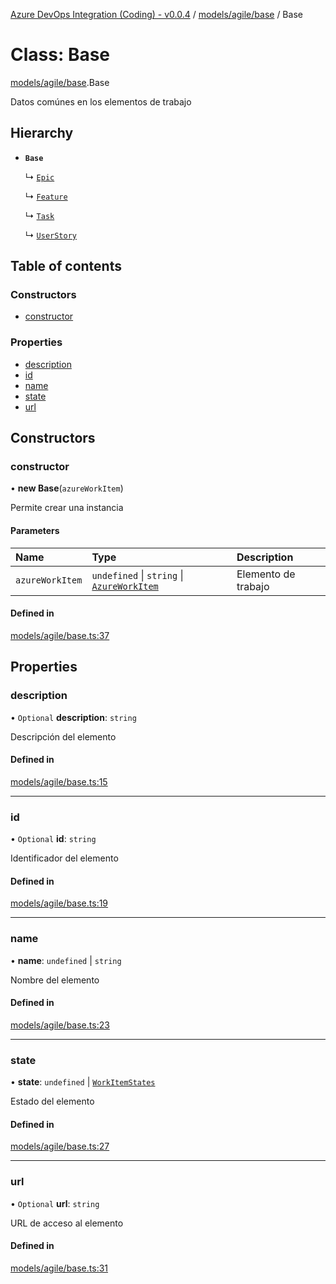 [Azure DevOps Integration (Coding) - v0.0.4](../README.md) / [models/agile/base](../modules/models_agile_base.md) / Base

# Class: Base

[models/agile/base](../modules/models_agile_base.md).Base

Datos comúnes en los elementos de trabajo

## Hierarchy

- **`Base`**

  ↳ [`Epic`](models_agile_epic.Epic.md)

  ↳ [`Feature`](models_agile_feature.Feature.md)

  ↳ [`Task`](models_agile_task.Task.md)

  ↳ [`UserStory`](models_agile_userStory.UserStory.md)

## Table of contents

### Constructors

- [constructor](models_agile_base.Base.md#constructor)

### Properties

- [description](models_agile_base.Base.md#description)
- [id](models_agile_base.Base.md#id)
- [name](models_agile_base.Base.md#name)
- [state](models_agile_base.Base.md#state)
- [url](models_agile_base.Base.md#url)

## Constructors

### constructor

• **new Base**(`azureWorkItem`)

Permite crear una instancia

#### Parameters

| Name | Type | Description |
| :------ | :------ | :------ |
| `azureWorkItem` | `undefined` \| `string` \| [`AzureWorkItem`](models_azureDevOps_azureWorkItem.AzureWorkItem.md) | Elemento de trabajo |

#### Defined in

[models/agile/base.ts:37](https://github.com/jeysgar1/azure-devops-api-kms/blob/65a7ab4/src/models/agile/base.ts#L37)

## Properties

### description

• `Optional` **description**: `string`

Descripción del elemento

#### Defined in

[models/agile/base.ts:15](https://github.com/jeysgar1/azure-devops-api-kms/blob/65a7ab4/src/models/agile/base.ts#L15)

___

### id

• `Optional` **id**: `string`

Identificador del elemento

#### Defined in

[models/agile/base.ts:19](https://github.com/jeysgar1/azure-devops-api-kms/blob/65a7ab4/src/models/agile/base.ts#L19)

___

### name

• **name**: `undefined` \| `string`

Nombre del elemento

#### Defined in

[models/agile/base.ts:23](https://github.com/jeysgar1/azure-devops-api-kms/blob/65a7ab4/src/models/agile/base.ts#L23)

___

### state

• **state**: `undefined` \| [`WorkItemStates`](../enums/categories_workItemStates.WorkItemStates.md)

Estado del elemento

#### Defined in

[models/agile/base.ts:27](https://github.com/jeysgar1/azure-devops-api-kms/blob/65a7ab4/src/models/agile/base.ts#L27)

___

### url

• `Optional` **url**: `string`

URL de acceso al elemento

#### Defined in

[models/agile/base.ts:31](https://github.com/jeysgar1/azure-devops-api-kms/blob/65a7ab4/src/models/agile/base.ts#L31)
